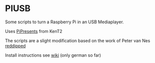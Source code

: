 PIUSB
=========

Some scripts to turn a Raspberry Pi in an USB Mediaplayer.

Uses [PiPresents](https://pipresents.wordpress.com/) from KenT2

The scripts are a slight modification based on the work of Peter van Nes [reddipped](https://github.com/reddipped/PIChannel)

Install instructions see [wiki](https://github.com/cewi/PIUSB/wiki) (only german so far)
